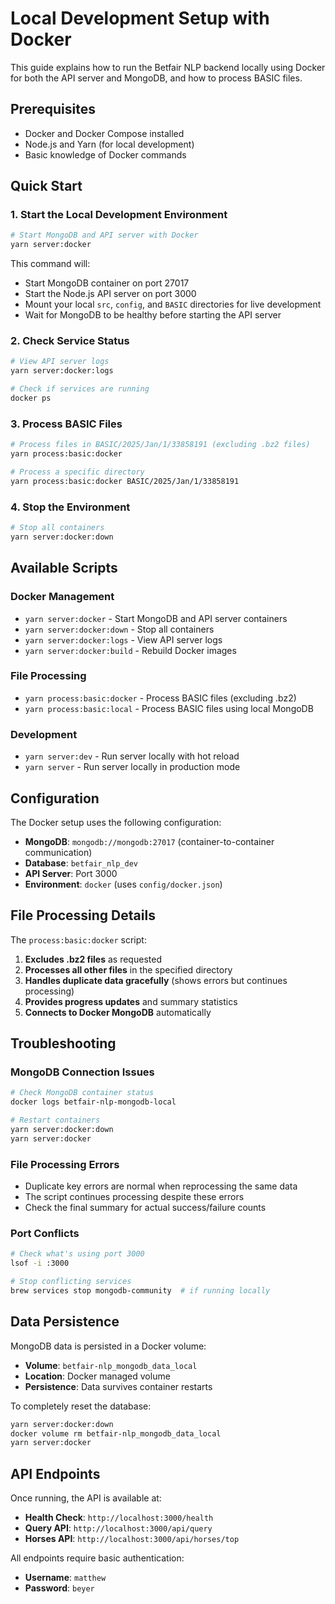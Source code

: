 # Local Development Setup with Docker

This guide explains how to run the Betfair NLP backend locally using Docker for both the API server and MongoDB, and how to process BASIC files.

## Prerequisites

- Docker and Docker Compose installed
- Node.js and Yarn (for local development)
- Basic knowledge of Docker commands

## Quick Start

### 1. Start the Local Development Environment

```bash
# Start MongoDB and API server with Docker
yarn server:docker
```

This command will:
- Start MongoDB container on port 27017
- Start the Node.js API server on port 3000
- Mount your local `src`, `config`, and `BASIC` directories for live development
- Wait for MongoDB to be healthy before starting the API server

### 2. Check Service Status

```bash
# View API server logs
yarn server:docker:logs

# Check if services are running
docker ps
```

### 3. Process BASIC Files

```bash
# Process files in BASIC/2025/Jan/1/33858191 (excluding .bz2 files)
yarn process:basic:docker

# Process a specific directory
yarn process:basic:docker BASIC/2025/Jan/1/33858191
```

### 4. Stop the Environment

```bash
# Stop all containers
yarn server:docker:down
```

## Available Scripts

### Docker Management
- `yarn server:docker` - Start MongoDB and API server containers
- `yarn server:docker:down` - Stop all containers
- `yarn server:docker:logs` - View API server logs
- `yarn server:docker:build` - Rebuild Docker images

### File Processing
- `yarn process:basic:docker` - Process BASIC files (excluding .bz2)
- `yarn process:basic:local` - Process BASIC files using local MongoDB

### Development
- `yarn server:dev` - Run server locally with hot reload
- `yarn server` - Run server locally in production mode

## Configuration

The Docker setup uses the following configuration:

- **MongoDB**: `mongodb://mongodb:27017` (container-to-container communication)
- **Database**: `betfair_nlp_dev`
- **API Server**: Port 3000
- **Environment**: `docker` (uses `config/docker.json`)

## File Processing Details

The `process:basic:docker` script:

1. **Excludes .bz2 files** as requested
2. **Processes all other files** in the specified directory
3. **Handles duplicate data gracefully** (shows errors but continues processing)
4. **Provides progress updates** and summary statistics
5. **Connects to Docker MongoDB** automatically

## Troubleshooting

### MongoDB Connection Issues
```bash
# Check MongoDB container status
docker logs betfair-nlp-mongodb-local

# Restart containers
yarn server:docker:down
yarn server:docker
```

### File Processing Errors
- Duplicate key errors are normal when reprocessing the same data
- The script continues processing despite these errors
- Check the final summary for actual success/failure counts

### Port Conflicts
```bash
# Check what's using port 3000
lsof -i :3000

# Stop conflicting services
brew services stop mongodb-community  # if running locally
```

## Data Persistence

MongoDB data is persisted in a Docker volume:
- **Volume**: `betfair-nlp_mongodb_data_local`
- **Location**: Docker managed volume
- **Persistence**: Data survives container restarts

To completely reset the database:
```bash
yarn server:docker:down
docker volume rm betfair-nlp_mongodb_data_local
yarn server:docker
```

## API Endpoints

Once running, the API is available at:
- **Health Check**: `http://localhost:3000/health`
- **Query API**: `http://localhost:3000/api/query`
- **Horses API**: `http://localhost:3000/api/horses/top`

All endpoints require basic authentication:
- **Username**: `matthew`
- **Password**: `beyer`

